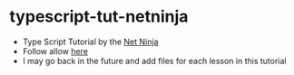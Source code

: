 # typescript-tut-netninja

- Type Script Tutorial by the [Net Ninja](https://www.youtube.com/channel/UCW5YeuERMmlnqo4oq8vwUpg "Named link title")
- Follow allow [here](https://www.youtube.com/watch?v=2pZmKW9-I_k&list=PL4cUxeGkcC9gUgr39Q_yD6v-bSyMwKPUI "Named Linke title")
- I may go back in the future and add files for each lesson in this tutorial
